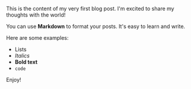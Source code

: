 This is the content of my very first blog post. I'm excited to share my thoughts with the world!

You can use **Markdown** to format your posts. It's easy to learn and write.

Here are some examples:
- Lists
- *Italics*
- **Bold text**
- `code`

Enjoy!
